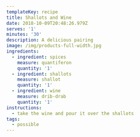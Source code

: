 ```yaml
---
templateKey: recipe
title: Shallots and Wine
date: 2018-10-09T20:48:26.979Z
serves: '1'
minutes: '30'
description: A delicious pairing
image: /img/products-full-width.jpg
ingredients:
  - ingredient: spices
    measure: quantiferon
    quantity: '1'
  - ingredient: shallots
    measure: shallot
    quantity: '1'
  - ingredient: wine
    measure: drib-drab
    quantity: '1'
instructions:
  - take the wine and pour it over the shallots
tags:
  - possible
---
```


